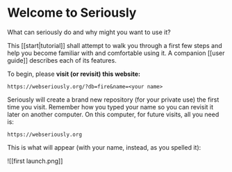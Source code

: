 # Welcome to Seriously

What can seriously do and why might you want to use it?

This [[start|tutorial]]  shall attempt to walk you through a first few steps and help you become familiar with and comfortable using it. A companion [[user guide]] describes each of its features.

To begin, please **visit (or revisit) this website:**

`https://webseriously.org/?db=fire&name=<your name>`

Seriously will create a brand new repository (for your private use) the first time you visit. Remember how you typed your name so you can revisit it later on another computer. On this computer, for future visits, all you need is:

`https://webseriously.org`

This is what will appear (with your name, instead, as you spelled it):

![[first launch.png]]  
